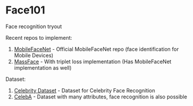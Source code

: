 # Face101
Face recognition tryout


Recent repos to implement:
1. [MobileFaceNet](https://github.com/sirius-ai/MobileFaceNet_TF) - Official MobileFaceNet repo (face identification for Mobile Devices)
1. [MassFace](https://github.com/yule-li/MassFace) - With triplet loss implementation (Has MobileFaceNet implementation as well)

Dataset:
1. [Celebrity Dataset](https://github.com/prateekmehta59/Celebrity-Face-Recognition-Dataset) - Dataset for Celebrity Face Recognition
1. [CelebA](http://mmlab.ie.cuhk.edu.hk/projects/CelebA.html) - Dataset with many attributes, face recognition is also possible
